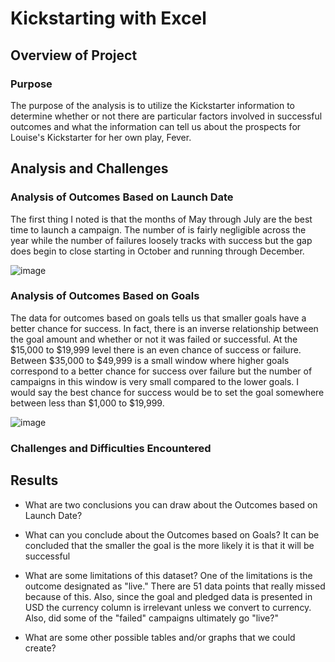 # Kickstarting with Excel

## Overview of Project

### Purpose
The purpose of the analysis is to utilize the Kickstarter information to determine whether or not there are particular factors involved in successful outcomes and what the information can tell us about the prospects for Louise's Kickstarter for her own play, Fever.

## Analysis and Challenges

### Analysis of Outcomes Based on Launch Date
The first thing I noted is that the months of May through July are the best time to launch a campaign. The number of is fairly negligible across the year while the number of failures loosely tracks with success but the gap does begin to close starting in October and running through December. 

![image](https://user-images.githubusercontent.com/85522326/124329334-4324f580-db59-11eb-991e-c0ff6a046dee.png)



### Analysis of Outcomes Based on Goals
The data for outcomes based on goals tells us that smaller goals have a better chance for success. In fact, there is an inverse relationship between the goal amount and whether or not it was failed or successful. At the $15,000 to $19,999 level there is an even chance of success or failure. Between $35,000 to $49,999 is a small window where higher goals correspond to a better chance for success over failure but the number of campaigns in this window is very small compared to the lower goals. I would say the best chance for success would be to set the goal somewhere between less than $1,000 to $19,999.

![image](https://user-images.githubusercontent.com/85522326/124329136-eaedf380-db58-11eb-9ec4-5bc75cc19a71.png)

### Challenges and Difficulties Encountered

## Results

- What are two conclusions you can draw about the Outcomes based on Launch Date?



- What can you conclude about the Outcomes based on Goals? 
It can be concluded that the smaller the goal is the more likely it is that it will be successful

- What are some limitations of this dataset?
One of the limitations is the outcome designated as "live." There are 51 data points that really missed because of this. Also, since the goal and pledged data is presented in USD the currency column is irrelevant unless we convert to currency. Also, did some of the "failed" campaigns ultimately go "live?"

- What are some other possible tables and/or graphs that we could create?
